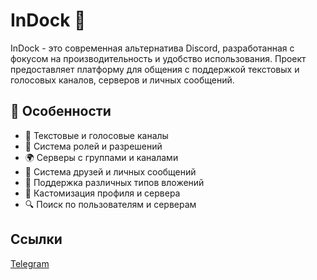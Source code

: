 # InDock 🚀
InDock - это современная альтернатива Discord, разработанная с фокусом на производительность и удобство использования. Проект предоставляет платформу для общения с поддержкой текстовых и голосовых каналов, серверов и личных сообщений.
## 🌟 Особенности
- 💬 Текстовые и голосовые каналы
- 🔐 Система ролей и разрешений
- 🌍 Серверы с группами и каналами
- 👥 Система друзей и личных сообщений
- 📎 Поддержка различных типов вложений
- 🎨 Кастомизация профиля и сервера
- 🔍 Поиск по пользователям и серверам
## Ссылки
[Telegram](https://t.me/indock)
